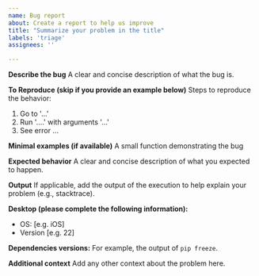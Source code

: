 ```yaml
---
name: Bug report
about: Create a report to help us improve
title: "Summarize your problem in the title"
labels: 'triage'
assignees: ''

---
```


**Describe the bug**
A clear and concise description of what the bug is.

**To Reproduce (skip if you provide an example below)**
Steps to reproduce the behavior:
1. Go to '...'
2. Run '....' with arguments '...'
4. See error ...

**Minimal examples (if available)**
A small function demonstrating the bug

**Expected behavior**
A clear and concise description of what you expected to happen.

**Output**
If applicable, add the output of the execution to help explain your problem (e.g., stacktrace).

**Desktop (please complete the following information):**
 - OS: [e.g. iOS]
 - Version [e.g. 22]

**Dependencies versions:**
For example, the output of `pip freeze`.

**Additional context**
Add any other context about the problem here.
